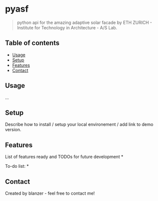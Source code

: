 # pyasf
> python api for the amazing adaptive solar facade by ETH ZURICH - Institute for Technology in Architecture - A/S Lab.

## Table of contents
* [Usage](#usage)
* [Setup](#setup)
* [Features](#features)
* [Contact](#contact)

## Usage
...

## Setup
Describe how to install / setup your local environement / add link to demo version.


## Features
List of features ready and TODOs for future development
* 

To-do list:
* 

## Contact
Created by blanzer - feel free to contact me!